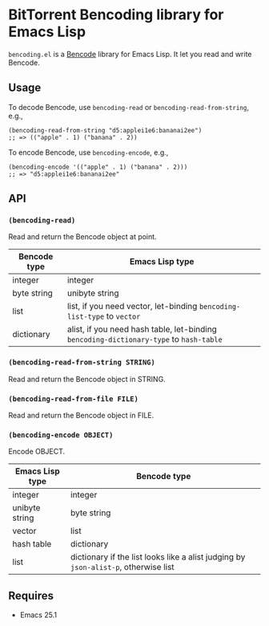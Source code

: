 # BitTorrent Bencoding library for Emacs Lisp

`bencoding.el` is a [Bencode](https://en.wikipedia.org/wiki/Bencode) library for
Emacs Lisp. It let you read and write Bencode.

## Usage

To decode Bencode, use `bencoding-read` or `bencoding-read-from-string`, e.g.,

``` emacs-lisp
(bencoding-read-from-string "d5:applei1e6:bananai2ee")
;; => (("apple" . 1) ("banana" . 2))
```

To encode Bencode, use `bencoding-encode`, e.g.,

``` emacs-lisp
(bencoding-encode '(("apple" . 1) ("banana" . 2)))
;; => "d5:applei1e6:bananai2ee"
```

## API

### `(bencoding-read)`

Read and return the Bencode object at point.

| Bencode type | Emacs Lisp type                                                                      |
|--------------|--------------------------------------------------------------------------------------|
| integer      | integer                                                                              |
| byte string  | unibyte string                                                                       |
| list         | list, if you need vector, let-binding `bencoding-list-type` to `vector`                |
| dictionary   | alist, if you need hash table, let-binding `bencoding-dictionary-type` to `hash-table` |

### `(bencoding-read-from-string STRING)`

Read and return the Bencode object in STRING.

### `(bencoding-read-from-file FILE)`

Read and return the Bencode object in FILE.


### `(bencoding-encode OBJECT)`

Encode OBJECT.

| Emacs Lisp type | Bencode type                                                                        |
|-----------------|-------------------------------------------------------------------------------------|
| integer         | integer                                                                             |
| unibyte string  | byte string                                                                         |
| vector          | list                                                                                |
| hash table      | dictionary                                                                          |
| list            | dictionary if the list looks like a alist judging by `json-alist-p`, otherwise list |


## Requires

- Emacs 25.1
